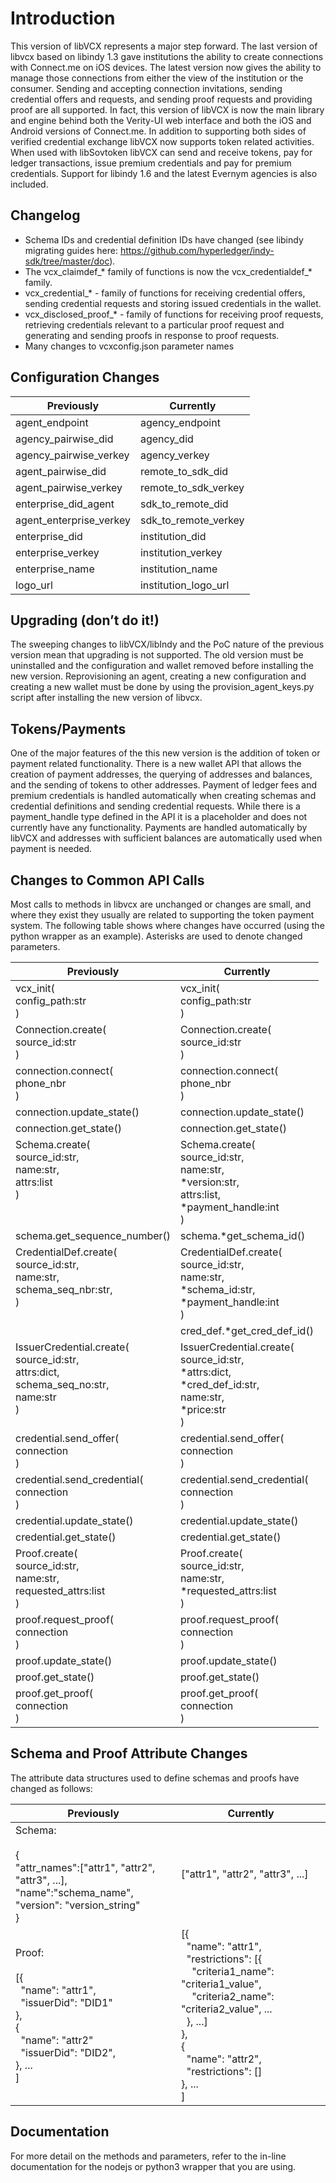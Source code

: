# Introduction

This version of libVCX represents a major step forward. The last version of libvcx based on libindy 1.3 gave institutions the ability to create connections with Connect.me on iOS devices. The latest version now gives the ability to manage those connections from either the view of the institution or the consumer. Sending and accepting connection invitations, sending credential offers and requests, and sending proof requests and providing proof are all supported. In fact, this version of libVCX is now the main library and engine behind both the Verity-UI web interface and both the iOS and Android versions of Connect.me. In addition to supporting both sides of verified credential exchange libVCX now supports token related activities. When used with libSovtoken libVCX can send and receive tokens, pay for ledger transactions, issue premium credentials and pay for premium credentials. Support for libindy 1.6 and the latest Evernym agencies is also included.

## Changelog

-   Schema IDs and credential definition IDs have changed (see libindy migrating guides here: https://github.com/hyperledger/indy-sdk/tree/master/doc).  
-   The vcx_claimdef_* family of functions is now the vcx_credentialdef_* family.
-   vcx_credential_* - family of functions for receiving credential offers, sending credential requests and storing issued credentials in the wallet.
-   vcx_disclosed_proof_* - family of functions for receiving proof requests, retrieving credentials relevant to a particular proof request and generating and sending proofs in response to proof requests.
-   Many changes to vcxconfig.json parameter names

## Configuration Changes

| Previously              | Currently            |
|-------------------------|----------------------|
| agent_endpoint          | agency_endpoint      |
| agency_pairwise_did     | agency_did           |
| agency_pairwise_verkey  | agency_verkey        |
| agent_pairwise_did      | remote_to_sdk_did    |
| agent_pairwise_verkey   | remote_to_sdk_verkey |
| enterprise_did_agent    | sdk_to_remote_did    |
| agent_enterprise_verkey | sdk_to_remote_verkey |
| enterprise_did          | institution_did      |
| enterprise_verkey       | institution_verkey   |
| enterprise_name         | institution_name     |
| logo_url                | institution_logo_url |

## Upgrading (don’t do it!)

The sweeping changes to libVCX/libIndy and the PoC nature of the previous version mean that upgrading is not supported. The old version must be uninstalled and the configuration and wallet removed before installing the new version. Reprovisioning an agent, creating a new configuration and creating a new wallet must be done by using the provision_agent_keys.py script after installing the new version of libvcx.

## Tokens/Payments

One of the major features of the this new version is the addition of token or payment related functionality. There is a new wallet API that allows the creation of payment addresses, the querying of addresses and balances, and the sending of tokens to other addresses. Payment of ledger fees and premium credentials is handled automatically when creating schemas and credential definitions and sending credential requests. While there is a payment_handle type defined in the API it is a placeholder and does not currently have any functionality. Payments are handled automatically by libVCX and addresses with sufficient balances are automatically used when payment is needed.

## Changes to Common API Calls
Most calls to methods in libvcx are unchanged or changes are small, and where they exist they usually are related to supporting the token payment system. The following table shows where changes have occurred (using the python wrapper as an example). Asterisks are used to denote changed parameters.

| Previously              | Currently               |
|-------------------------|-------------------------|
| vcx_init(<br />config_path:str<br />) | vcx_init(<br />config_path:str<br />) |
| Connection.create(<br />source_id:str<br />) | Connection.create(<br />source_id:str<br />) |
| connection.connect(<br />phone_nbr<br />)| connection.connect(<br />phone_nbr<br />)|
| connection.update_state()| connection.update_state()|
| connection.get_state()| connection.get_state()|
| Schema.create(<br />source_id:str, <br />name:str, <br />attrs:list<br />)<br />&nbsp;<br />&nbsp; | Schema.create(<br />source_id:str, <br />name:str, <br />\*version:str, <br />attrs:list, <br />\*payment_handle:int<br />) |
| schema.get_sequence_number() | schema.\*get_schema_id() |
| CredentialDef.create(<br />source_id:str, <br />name:str, <br />schema_seq_nbr:str, <br />)<br />&nbsp; | CredentialDef.create(<br />source_id:str, <br />name:str, <br />\*schema_id:str, <br />\*payment_handle:int<br />)|
| | cred_def.\*get_cred_def_id()|
| IssuerCredential.create(<br />source_id:str, <br />attrs:dict, <br />schema_seq_no:str, <br />name:str<br />)<br />&nbsp; | IssuerCredential.create(<br />source_id:str, <br />\*attrs:dict, <br />\*cred_def_id:str, <br />name:str, <br />\*price:str<br />) |
| credential.send_offer(<br />connection<br />) | credential.send_offer(<br />connection<br />) |
| credential.send_credential(<br />connection<br />) | credential.send_credential(<br />connection<br />) |
| credential.update_state()| credential.update_state()|
| credential.get_state()| credential.get_state()|
| Proof.create(<br />source_id:str, <br />name:str, <br />requested_attrs:list<br />)| Proof.create(<br />source_id:str, <br />name:str, <br />\*requested_attrs:list<br />)|
| proof.request_proof(<br />connection<br />)| proof.request_proof(<br />connection<br />)|
| proof.update_state()| proof.update_state()|
| proof.get_state()| proof.get_state()|
| proof.get_proof(<br />connection<br />)| proof.get_proof(<br />connection<br />)|

## Schema and Proof Attribute Changes
The attribute data structures used to define schemas and proofs have changed as follows:

| Previously              | Currently               |
|-------------------------|-------------------------|
| Schema:<br />&nbsp;<br />{<br />"attr_names":["attr1", "attr2", "attr3", ...],<br />"name":"schema_name",<br />"version": "version_string"<br />}| ["attr1", "attr2", "attr3", ...]|
| Proof:<br />&nbsp;<br />[{<br />&nbsp;&nbsp;"name": "attr1",<br />&nbsp;&nbsp;"issuerDid": "DID1"<br />},<br />{<br />&nbsp;&nbsp;"name": "attr2"<br />&nbsp;&nbsp;"issuerDid": "DID2",<br />}, ...<br />]<br />| [{<br />&nbsp;&nbsp;"name": "attr1",<br />&nbsp;&nbsp;"restrictions": [{<br />&nbsp;&nbsp;&nbsp;&nbsp;"criteria1_name": "criteria1_value",<br />&nbsp;&nbsp;&nbsp;&nbsp;"criteria2_name": "criteria2_value", ...<br />&nbsp;&nbsp;}, ...]<br />},<br />{<br />&nbsp;&nbsp;"name": "attr2",<br />&nbsp;&nbsp;"restrictions": []<br />}, ...<br />]|

## Documentation
For more detail on the methods and parameters, refer to the in-line documentation for the nodejs or python3 wrapper that you are using.
